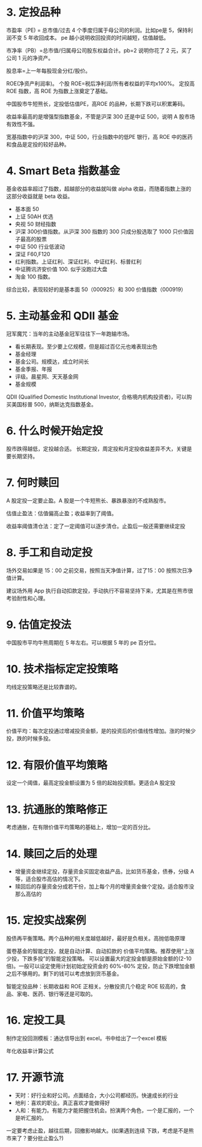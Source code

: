 # 3. 定投品种

市盈率（PE) = 总市值/过去 4 个季度归属于母公司的利润。比如pe是 5，保持利润不变 5 年收回成本。
pe 越小说明收回投资的时间越短，估值越低。

市净率（PB）=总市值/归属母公司股东权益合计。pb=2 说明你花了 2 元，买了公司 1 元的净资产。

股息率=上一年每股现金分红/股价。

ROE(净资产利润率)。 个股 ROE=税后净利润/所有者权益的平均x100%。 定投高 ROE 指数，高 ROE 为指数上涨奠定了基础。

中国股市牛短熊长，定投低估值PE，高ROE 的品种，长期下跌可以积累筹码。

收益率最高的是增强型指数基金，不管是沪深 300 还是中证 500，说明 A 股市场有效性不强。

宽基指数中的沪深 300，中证 500，行业指数中的低PE 银行，高 ROE 中的医药和食品是定投的较好品种。


# 4. Smart Beta 指数基金

基金收益率超过了指数，超越部分的收益就叫做 alpha 收益，而随着指数上涨的这部分收益就是 beta 收益。

- 基本面 50
- 上证 50AH 优选
- 央视 50 财经指数
- 沪深 300价值指数。从沪深 300 指数的 300 只成分股选取了 1000 只价值因子最高的股票
- 中证 500 行业低波动
- 深证 F60,F120
- 红利指数。上证红利、深证红利、中证红利、标普红利
- 中证腾讯济安价值 100. 似乎没跑过大盘
- 淘金 100 指数。

综合比较，表现较好的是基本面 50（000925）和 300 价值指数（000919）


# 5. 主动基金和 QDII 基金

冠军魔咒：当年的主动基金冠军往往下一年跑输市场。

- 看长期表现。至少要上亿规模，但是超过百亿元也难表现出色
- 基金经理
- 基金公司。规模达，成立时间长
- 基金季报、年报
- 评级。晨星网、天天基金网
- 基金规模

QDII (Qualified Domestic Institutional Investor, 合格境内机构投资者)，可以购买美国标普 500，纳斯达克指数基金。


# 6. 什么时候开始定投

股市跌得越低，定投越合适。
长期定投，周定投和月定投收益差异不大，关键是要长期坚持。

# 7. 何时赎回

A 股定投一定要止盈。A 股是一个牛短熊长、暴跌暴涨的不成熟股市。

估值止盈法：估值偏高止盈；收益率到了阈值。

收益率阈值清仓法：定了一定阈值可以逐步清仓。止盈后一般还需要继续定投

# 8. 手工和自动定投

场外交易如果是 15：00 之前交易，按照当天净值计算，过了15：00 按照次日净值计算。

建议场外用 App 执行自动扣款定投，手动执行不容易坚持下来，尤其是在熊市很考验耐性和心理。

# 9. 估值定投法

中国股市平均牛熊周期在 5 年左右。可以根据 5 年的 pe 百分位。

# 10. 技术指标定定投策略

均线定投策略还是比较靠谱的。

# 11. 价值平均策略

价值平均：每次定投通过增减投资金额，是的投资后的价值线性增加。涨的时候少投，跌的时候多投。

# 12. 有限价值平均策略

设定一个阈值，最高定投金额设置为 5 倍的起始投资额。更适合A 股定投

# 13. 抗通胀的策略修正

考虑通胀，在有限价值平均策略的基础上，增加一定的百分比。

# 14. 赎回之后的处理

- 增量资金继续定投，存量资金买固定收益产品，比如货币基金，债券，分级 A 等，适合股市高估的情况下。
- 赎回后的存量资金分成若干份，加上每个月的增量资金做个定投。适合股市没那么高估的

# 15. 定投实战案例

股债再平衡策略。两个品种的相关度越低越好，最好是负相关。高抛低吸原理

蛋卷基金的智能定投，就是自动计算、自动扣款的 价值平均策略。推荐使用“上涨少投，下跌多投”的智能定投策略。
可以设置最大的定投金额是原始金额的(2-10倍)。一般可以设定使用计划初始定投资金的 60%-80%
定投，防止下跌增加金额之后不够用的。剩下的钱可以考虑放到货币基金。

智能定投品种：长期收益和 ROE 正相关。分散投资几个稳定 ROE 较高的，食品、家电、医药、银行等还是可取的。

# 16. 定投工具

制作定投回测模板：通达信导出到 excel。书中给出了一个excel 模板

年化收益率计算公式

# 17. 开源节流

- 天时：好行业和好公司。点面结合，大小公司都经历。快速成长的行业
- 地利：喜欢的职业。真正喜欢才能做得好
- 人和：有能力。有能力才能把握住机会。扮演两个角色，一个是汇报的，一个是听汇报的。

一定要考虑止盈，越往后期，回撤影响越大。(如果遇到连续 下跌，考虑是不是熊市来了？要分批止盈么?)
